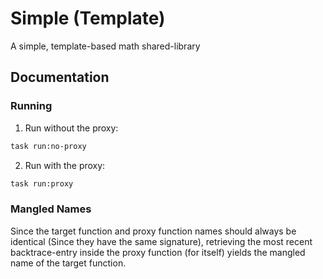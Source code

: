 # Simple (Template)
A simple, template-based math shared-library

## Documentation

### Running
1. Run without the proxy:
```bash
task run:no-proxy
```
2. Run with the proxy:
```bash
task run:proxy
```

### Mangled Names
Since the target function and proxy function names should always be identical (Since they have the
same signature), retrieving the most recent backtrace-entry inside the proxy function (for itself)
yields the mangled name of the target function.